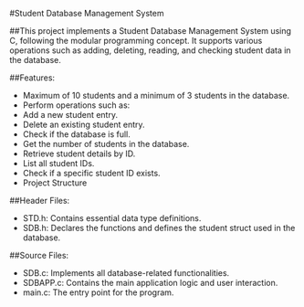 #Student Database Management System

##This project implements a Student Database Management System using C, following the modular programming concept. It supports various operations such as adding, deleting, reading, and checking student data in the database.

##Features:

- Maximum of 10 students and a minimum of 3 students in the database.
- Perform operations such as:
- Add a new student entry.
- Delete an existing student entry.
- Check if the database is full.
- Get the number of students in the database.
- Retrieve student details by ID.
- List all student IDs.
- Check if a specific student ID exists.
- Project Structure

##Header Files:

- STD.h: Contains essential data type definitions.
- SDB.h: Declares the functions and defines the student struct used in the database.

##Source Files:

- SDB.c: Implements all database-related functionalities.
- SDBAPP.c: Contains the main application logic and user interaction.
- main.c: The entry point for the program.
